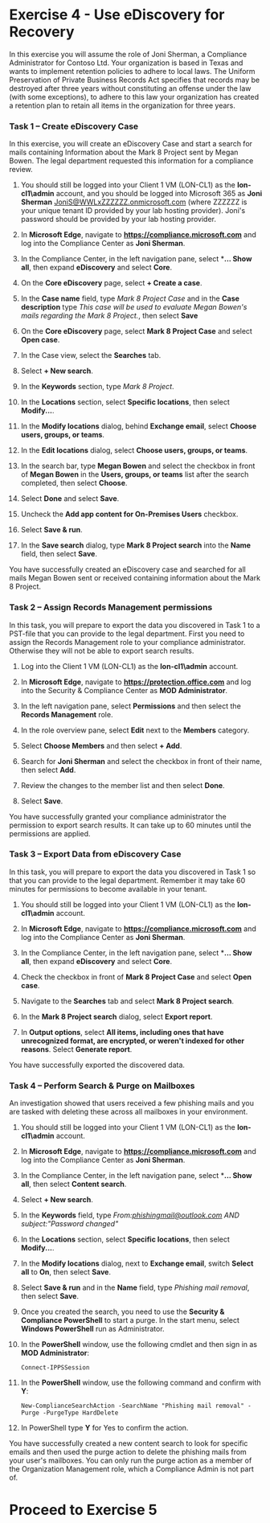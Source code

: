 # Exercise 4 - Use eDiscovery for Recovery

In this exercise you will assume the role of Joni Sherman, a Compliance Administrator for Contoso Ltd. Your organization is based in Texas and wants to implement retention policies to adhere to local laws. The Uniform Preservation of Private Business Records Act specifies that records may be destroyed after three years without constituting an offense under the law (with some exceptions), to adhere to this law your organization has created a retention plan to retain all items in the organization for three years.

### Task 1 – Create eDiscovery Case

In this exercise, you will create an eDiscovery Case and start a search for mails containing Information about the Mark 8 Project sent by Megan Bowen. The legal department requested this information for a compliance review.

1. You should still be logged into your Client 1 VM (LON-CL1) as the **lon-cl1\admin** account, and you should be logged into Microsoft 365 as **Joni Sherman** JoniS@WWLxZZZZZZ.onmicrosoft.com (where ZZZZZZ is your unique tenant ID provided by your lab hosting provider).  Joni's password should be provided by your lab hosting provider. 

2. In **Microsoft Edge**, navigate to **https://compliance.microsoft.com** and log into the Compliance Center as **Joni Sherman**.

3. In the Compliance Center, in the left navigation pane, select ***... Show all**, then expand **eDiscovery** and select **Core**.

4. On the **Core eDiscovery** page, select **+ Create a case**.

5. In the **Case name** field, type *Mark 8 Project Case* and in the **Case description** type *This case will be used to evaluate Megan Bowen's mails regarding the Mark 8 Project.*, then select **Save**

6. On the **Core eDiscovery** page, select **Mark 8 Project Case** and select **Open case**.

7. In the Case view, select the **Searches** tab.

8. Select **+ New search**.

9. In the **Keywords** section, type *Mark 8 Project*.

10. In the **Locations** section, select **Specific locations**, then select **Modify...**.

11. In the **Modify locations** dialog, behind **Exchange email**, select **Choose users, groups, or teams**.

12. In the **Edit locations** dialog, select **Choose users, groups, or teams**.

13. In the search bar, type **Megan Bowen** and select the checkbox in front of **Megan Bowen** in the **Users, groups, or teams** list after the search completed, then select **Choose**.

14. Select **Done** and select **Save**.

15. Uncheck the **Add app content for On-Premises Users** checkbox.

16. Select **Save & run**.

17. In the **Save search** dialog, type **Mark 8 Project search** into the **Name** field, then select **Save**.

You have successfully created an eDiscovery case and searched for all mails Megan Bowen sent or received containing information about the Mark 8 Project.

### Task 2 – Assign Records Management permissions

In this task, you will prepare to export the data you discovered in Task 1 to a PST-file that you can provide to the legal department. First you need to assign the Records Management role to your compliance administrator. Otherwise they will not be able to export search results.

1. Log into the Client 1 VM (LON-CL1) as the **lon-cl1\admin** account.

2. In **Microsoft Edge**, navigate to **https://protection.office.com** and log into the Security & Compliance Center as **MOD Administrator**.

3. In the left navigation pane, select **Permissions** and then select the **Records Management** role.

4. In the role overview pane, select **Edit** next to the **Members** category.

5. Select **Choose Members** and then select **+ Add**.
 
6. Search for **Joni Sherman** and select the checkbox in front of their name, then select **Add**.

7. Review the changes to the member list and then select **Done**.

8. Select **Save**.

You have successfully granted your compliance administrator the permission to export search results. It can take up to 60 minutes until the permissions are applied.

### Task 3 – Export Data from eDiscovery Case

In this task, you will prepare to export the data you discovered in Task 1 so that you can provide to the legal department.  Remember it may take 60 minutes for permissions to become available in your tenant.

1. You should still be logged into your Client 1 VM (LON-CL1) as the **lon-cl1\admin** account.

2. In **Microsoft Edge**, navigate to **https://compliance.microsoft.com** and log into the Compliance Center as **Joni Sherman**.

3. In the Compliance Center, in the left navigation pane, select ***... Show all**, then expand **eDiscovery** and select **Core**.

4. Check the checkbox in front of **Mark 8 Project Case** and select **Open case**.

5. Navigate to the **Searches** tab and select **Mark 8 Project search**.

6. In the **Mark 8 Project search** dialog, select **Export report**.

7. In **Output options**, select **All items, including ones that have unrecognized format, are encrypted, or weren't indexed for other reasons**.  Select **Generate report**.

You have successfully exported the discovered data.

### Task 4 – Perform Search & Purge on Mailboxes

An investigation showed that users received a few phishing mails and you are tasked with deleting these across all mailboxes in your environment.

1. You should still be logged into your Client 1 VM (LON-CL1) as the **lon-cl1\admin** account.

2. In **Microsoft Edge**, navigate to **https://compliance.microsoft.com** and log into the Compliance Center as **Joni Sherman**.

3. In the Compliance Center, in the left navigation pane, select ***... Show all**, then select **Content search**.

4. Select **+ New search**.

5. In the **Keywords** field, type *From:phishingmail@outlook.com AND subject:"Password changed"*

6. In the **Locations** section, select **Specific locations**, then select **Modify...**.

7. In the **Modify locations** dialog, next to **Exchange email**, switch **Select all** to **On**, then select **Save**.

8. Select **Save & run** and in the **Name** field, type *Phishing mail removal*, then select **Save**.

9. Once you created the search, you need to use the **Security & Compliance PowerShell** to start a purge. In the start menu, select **Windows PowerShell** run as Administrator.

10. In the **PowerShell** window, use the following cmdlet and then sign in as **MOD Administrator**:

	`Connect-IPPSSession`

11. In the **PowerShell** window, use the following command and confirm with **Y**:

	`New-ComplianceSearchAction -SearchName "Phishing mail removal" -Purge -PurgeType HardDelete`

12. In PowerShell type **Y** for Yes to confirm the action.

You have successfully created a new content search to look for specific emails and then used the purge action to delete the phishing mails from your user's mailboxes. You can only run the purge action as a member of the Organization Management role, which a Compliance Admin is not part of.

# Proceed to Exercise 5
